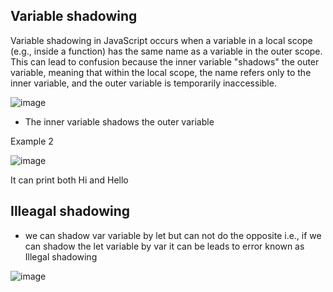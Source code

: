 ## Variable shadowing

Variable shadowing in JavaScript occurs 
when a variable in a local scope (e.g., inside a function) has the same name as a variable in the outer scope. 
This can lead to confusion because the inner variable "shadows" the outer variable, meaning that within the local scope, 
the name refers only to the inner variable, 
and the outer variable is temporarily inaccessible.

![image](https://github.com/venkatdas/javascript-advanced/assets/43024084/f73c6e45-7411-4567-8056-496634a84d0c)

- The inner variable shadows the outer variable


Example 2


![image](https://github.com/venkatdas/javascript-advanced/assets/43024084/7d04f7dd-2307-4431-891d-adb1deecbb23)

It can print both Hi and Hello


## Illeagal shadowing
- we can shadow var variable by let but can not do the opposite i.e., if we can shadow the let variable by var it can be leads to error known as Illegal shadowing




![image](https://github.com/venkatdas/javascript-advanced/assets/43024084/db4afaf1-3f00-420c-b368-bd91f72278a1)
